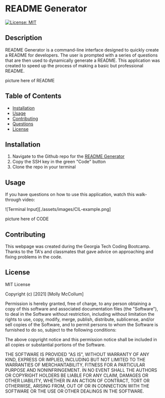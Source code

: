 # README Generator 

[![License: MIT](https://img.shields.io/badge/License-MIT-yellow.svg)](https://opensource.org/licenses/MIT)

## Description

README Generator is a command-line interface designed to quickly create a README for developers. The user is prompted with a series of questions that are then used to dynamically generate a README. This application was created to speed up the process of making a basic but professional README.

picture here of README

## Table of Contents

* [Installation](#Installation)
* [Usage](#Usage)
* [Contributing](#Contributing)
* [Questions](#Questions)
* [License](#License)

## Installation

1. Navigate to the Github repo for the [README Generator](https://github.com/mollymccollumwx/professional-readme-generator)
2. Copy the SSH key in the green "Code" button
3. Clone the repo in your terminal

## Usage

If you have questions on how to use this application, watch this walk-through video: 

![Terminal Input][./assets/images/CIL-example.png]

picture here of CODE

## Contributing

This webpage was created during the Georgia Tech Coding Bootcamp. Thanks to the TA's and classmates that gave advice on approaching and fixing problems in the code.

## License
MIT License

Copyright (c) [2021] [Molly McCollum]

Permission is hereby granted, free of charge, to any person obtaining a copy of this software and associated documentation files (the "Software"), to deal in the Software without restriction, including without limitation the rights to use, copy, modify, merge, publish, distribute, sublicense, and/or sell copies of the Software, and to permit persons to whom the Software is furnished to do so, subject to the following conditions:

The above copyright notice and this permission notice shall be included in all copies or substantial portions of the Software.

THE SOFTWARE IS PROVIDED "AS IS", WITHOUT WARRANTY OF ANY KIND, EXPRESS OR IMPLIED, INCLUDING BUT NOT LIMITED TO THE WARRANTIES OF MERCHANTABILITY, FITNESS FOR A PARTICULAR PURPOSE AND NONINFRINGEMENT. IN NO EVENT SHALL THE AUTHORS OR COPYRIGHT HOLDERS BE LIABLE FOR ANY CLAIM, DAMAGES OR OTHER LIABILITY, WHETHER IN AN ACTION OF CONTRACT, TORT OR OTHERWISE, ARISING FROM, OUT OF OR IN CONNECTION WITH THE SOFTWARE OR THE USE OR OTHER DEALINGS IN THE SOFTWARE.

